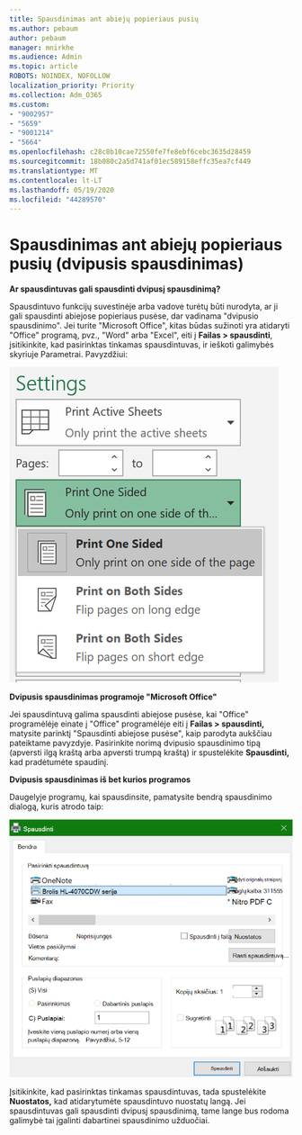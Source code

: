 ```yaml
---
title: Spausdinimas ant abiejų popieriaus pusių
ms.author: pebaum
author: pebaum
manager: mnirkhe
ms.audience: Admin
ms.topic: article
ROBOTS: NOINDEX, NOFOLLOW
localization_priority: Priority
ms.collection: Adm_O365
ms.custom:
- "9002957"
- "5659"
- "9001214"
- "5664"
ms.openlocfilehash: c28c8b10cae72550fe7fe8ebf6cebc3635d28459
ms.sourcegitcommit: 18b080c2a5d741af01ec589158effc35ea7cf449
ms.translationtype: MT
ms.contentlocale: lt-LT
ms.lasthandoff: 05/19/2020
ms.locfileid: "44289570"
---
```

# <a name="printing-on-both-sides-of-paper-duplex-printing"></a>Spausdinimas ant abiejų popieriaus pusių (dvipusis spausdinimas)

**Ar spausdintuvas gali spausdinti dvipusį spausdinimą?**

Spausdintuvo funkcijų suvestinėje arba vadove turėtų būti nurodyta, ar ji gali spausdinti abiejose popieriaus pusėse, dar vadinama "dvipusio spausdinimo". Jei turite "Microsoft Office", kitas būdas sužinoti yra atidaryti "Office" programą, pvz., "Word" arba "Excel", eiti į **Failas > spausdinti**, įsitikinkite, kad pasirinktas tinkamas spausdintuvas, ir ieškoti galimybės skyriuje Parametrai. Pavyzdžiui: 

![Spausdintuvo parametrai](media/print-settings.png)

**Dvipusis spausdinimas programoje "Microsoft Office"**

Jei spausdintuvą galima spausdinti abiejose pusėse, kai "Office" programėlėje einate į "Office" programėlėje eiti į **Failas > spausdinti,** matysite parinktį "Spausdinti abiejose pusėse", kaip parodyta aukščiau pateiktame pavyzdyje.  Pasirinkite norimą dvipusio spausdinimo tipą (apversti ilgą kraštą arba apversti trumpą kraštą) ir spustelėkite **Spausdinti,** kad pradėtumėte spaudinį.

**Dvipusis spausdinimas iš bet kurios programos**

Daugelyje programų, kai spausdinsite, pamatysite bendrą spausdinimo dialogą, kuris atrodo taip: 

![Spausdinimo dialogo langas](media/print-dialog.png)

Įsitikinkite, kad pasirinktas tinkamas spausdintuvas, tada spustelėkite **Nuostatos,** kad atidarytumėte spausdintuvo nuostatų langą. Jei spausdintuvas gali spausdinti dvipusį spausdinimą, tame lange bus rodoma galimybė tai įgalinti dabartinei spausdinimo užduočiai.
